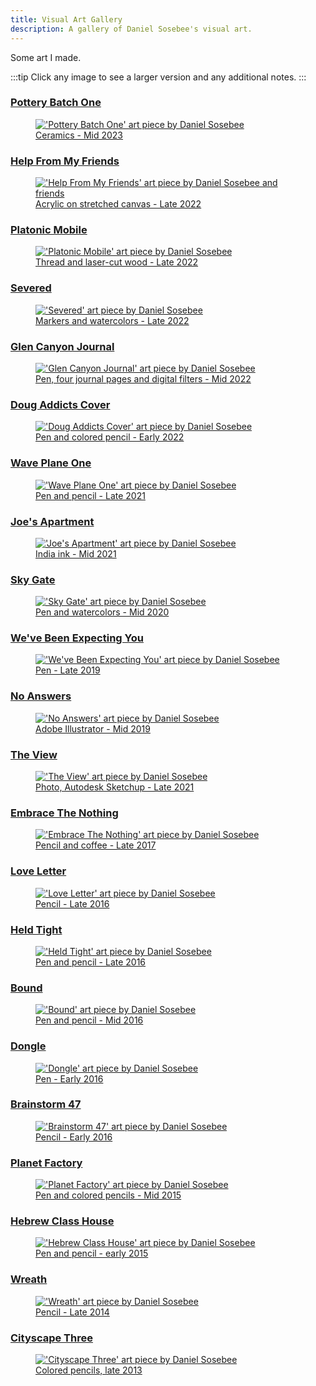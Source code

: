 ```yaml
---
title: Visual Art Gallery
description: A gallery of Daniel Sosebee's visual art.
---
```


Some art I made.

:::tip
Click any image to see a larger version and any additional notes.
:::

<div class="gallery">

<!--  -->

<a class="card" href="/art/pottery-batch-one">

### Pottery Batch One

<figure>
<img src="/assets/art/pottery-batch-one.jpg" alt="'Pottery Batch One' art piece by Daniel Sosebee"/>
<figcaption>Ceramics - Mid 2023</figcaption>
</figure>

</a>

<!--  -->

<a class="card" href="/art/help-from-my-friends">

### Help From My Friends

<figure>
<img src="/assets/art/help-from-my-friends.png" alt="'Help From My Friends' art piece by Daniel Sosebee and friends"/>
<figcaption>Acrylic on stretched canvas - Late 2022</figcaption>
</figure>

</a>

<!--  -->

<a class="card" href="/art/platonic-mobile">

### Platonic Mobile

<figure>
<img src="/assets/art/platonic-mobile.jpg" alt="'Platonic Mobile' art piece by Daniel Sosebee"/>
<figcaption>Thread and laser-cut wood - Late 2022</figcaption>
</figure>

</a>

<!--  -->

<a class="card" href="/art/severed">

### Severed

<figure>
<img src="/assets/art/severed.jpg" alt="'Severed' art piece by Daniel Sosebee"/>
<figcaption>Markers and watercolors - Late 2022</figcaption>
</figure>

</a>

<!--  -->

<a class="card" href="/art/glen-canyon-journal">

### Glen Canyon Journal

<figure>
<img src="/assets/art/glen-canyon-journal.jpg" alt="'Glen Canyon Journal' art piece by Daniel Sosebee"/>
<figcaption>Pen, four journal pages and digital filters - Mid 2022</figcaption>
</figure>

</a>

<!--  -->

<a class="card" href="/art/doug-addicts-cover">

### Doug Addicts Cover

<figure>
<img src="/assets/art/doug-addicts-cover.jpg" alt="'Doug Addicts Cover' art piece by Daniel Sosebee"/>
<figcaption>Pen and colored pencil - Early 2022</figcaption>
</figure>

</a>

<!--  -->

<a class="card" href="/art/wave-plane-one">

### Wave Plane One

<figure>
<img src="/assets/art/wave-plane-one.jpg" alt="'Wave Plane One' art piece by Daniel Sosebee"/>
<figcaption>Pen and pencil - Late 2021</figcaption>
</figure>

</a>

<!--  -->

<a class="card" href="/art/joes-apartment">

### Joe's Apartment

<figure>
<img src="/assets/art/joes-apartment.jpg" alt="'Joe's Apartment' art piece by Daniel Sosebee"/>
<figcaption>India ink - Mid 2021</figcaption>
</figure>

</a>

<!--  -->

<a class="card" href="/art/sky-gate">

### Sky Gate

<figure>
<img src="/assets/art/sky-gate.jpg" alt="'Sky Gate' art piece by Daniel Sosebee"/>
<figcaption>Pen and watercolors - Mid 2020</figcaption>
</figure>

</a>

<!--  -->

<a class="card" href="/art/weve-been-expecting-you">

### We've Been Expecting You

<figure>
<img src="/assets/art/weve-been-expecting-you.jpg" alt="'We've Been Expecting You' art piece by Daniel Sosebee"/>
<figcaption>Pen - Late 2019</figcaption>
</figure>

</a>

<!--  -->

<a class="card" href="/art/no-answers">

### No Answers

<figure>
<img src="/assets/art/no-answers.jpg" alt="'No Answers' art piece by Daniel Sosebee"/>
<figcaption>Adobe Illustrator - Mid 2019</figcaption>
</figure>

</a>

<!--  -->

<a class="card" href="/art/the-view">

### The View

<figure>
<img src="/assets/art/the-view.png" alt="'The View' art piece by Daniel Sosebee"/>
<figcaption>Photo, Autodesk Sketchup - Late 2021</figcaption>
</figure>

</a>

<!--  -->

<a class="card" href="/art/embrace-the-nothing">

### Embrace The Nothing

<figure>
<img src="/assets/art/embrace-the-nothing.jpg" alt="'Embrace The Nothing' art piece by Daniel Sosebee"/>
<figcaption>Pencil and coffee - Late 2017</figcaption>
</figure>

</a>

<!--  -->

<a class="card" href="/art/love-letter">

### Love Letter

<figure>
<img src="/assets/art/love-letter.jpg" alt="'Love Letter' art piece by Daniel Sosebee"/>
<figcaption>Pencil - Late 2016</figcaption>
</figure>

</a>

<!--  -->

<a class="card" href="/art/held-tight">

### Held Tight

<figure>
<img src="/assets/art/held-tight.jpg" alt="'Held Tight' art piece by Daniel Sosebee"/>
<figcaption>Pen and pencil - Late 2016</figcaption>
</figure>

</a>

<!--  -->

<a class="card" href="/art/bound">

### Bound

<figure>
<img src="/assets/art/bound.jpg" alt="'Bound' art piece by Daniel Sosebee"/>
<figcaption>Pen and pencil - Mid 2016</figcaption>
</figure>

</a>

<!--  -->

<a class="card" href="/art/dongle">

### Dongle

<figure>
<img src="/assets/art/dongle.jpg" alt="'Dongle' art piece by Daniel Sosebee"/>
<figcaption>Pen - Early 2016</figcaption>
</figure>

</a>

<!--  -->

<a class="card" href="/art/brainstorm-47">

### Brainstorm 47

<figure>
<img src="/assets/art/brainstorm-47.jpg" alt="'Brainstorm 47' art piece by Daniel Sosebee"/>
<figcaption>Pencil - Early 2016</figcaption>
</figure>

</a>

<!--  -->

<a class="card" href="/art/planet-factory">

### Planet Factory

<figure>
<img src="/assets/art/planet-factory.jpg" alt="'Planet Factory' art piece by Daniel Sosebee"/>
<figcaption>Pen and colored pencils - Mid 2015</figcaption>
</figure>

</a>

<!--  -->

<a class="card" href="/art/hebrew-class-house">

### Hebrew Class House

<figure>
<img src="/assets/art/hebrew-class-house.jpg" alt="'Hebrew Class House' art piece by Daniel Sosebee"/>
<figcaption>Pen and pencil - early 2015</figcaption>
</figure>

</a>

<!--  -->

<a class="card" href="/art/wreath">

### Wreath

<figure>
<img src="/assets/art/wreath.jpg" alt="'Wreath' art piece by Daniel Sosebee"/>
<figcaption>Pencil - Late 2014</figcaption>
</figure>

</a>

<!--  -->

<a class="card" href="/art/cityscape-three">

### Cityscape Three

<figure>
<img src="/assets/art/cityscape-three.jpg" alt="'Cityscape Three' art piece by Daniel Sosebee"/>
<figcaption>Colored pencils, late 2013</figcaption>
</figure>

</a>

<!--  -->


</div>